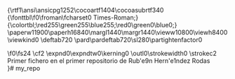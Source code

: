 {\rtf1\ansi\ansicpg1252\cocoartf1404\cocoasubrtf340
{\fonttbl\f0\froman\fcharset0 Times-Roman;}
{\colortbl;\red255\green255\blue255;\red0\green0\blue0;}
\paperw11900\paperh16840\margl1440\margr1440\vieww10800\viewh8400\viewkind0
\deftab720
\pard\pardeftab720\sl280\partightenfactor0

\f0\fs24 \cf2 \expnd0\expndtw0\kerning0
\outl0\strokewidth0 \strokec2 Primer fichero en el primer repositorio de Rub\'e9n Hern\'e1ndez Rodas\
}# my_repo
